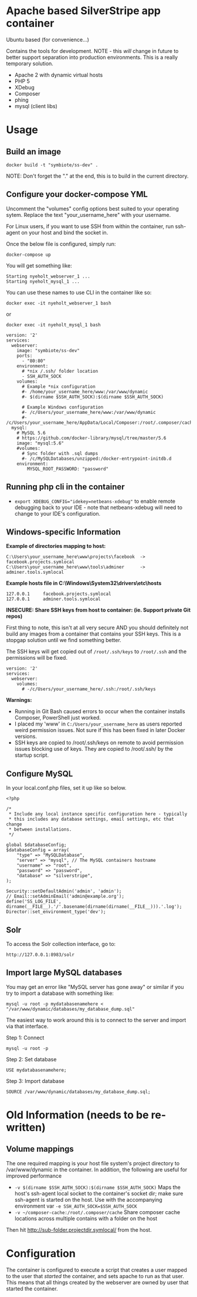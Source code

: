 # Apache based SilverStripe app container

Ubuntu based (for convenience...)

Contains the tools for development. NOTE - this _will_ change in future
to better support separation into production environments. This is a really
temporary solution. 

* Apache 2 with dynamic virtual hosts
* PHP 5
* XDebug
* Composer
* phing
* mysql (client libs)

# Usage

## Build an image

`docker build -t "symbiote/ss-dev" .`

NOTE: Don't forget the "." at the end, this is to build in the current directory.

## Configure your docker-compose YML

Uncomment the "volumes" config options best suited to your operating sytem.
Replace the text "your_username_here" with your username.

For Linux users, if you want to use SSH from within the container, run ssh-agent on your host 
and bind the socket in.

Once the below file is configured, simply run:
```
docker-compose up
```

You will get something like:
```
Starting nyeholt_webserver_1 ...
Starting nyeholt_mysql_1 ...
```

You can use these names to use CLI in the container like so:
```
docker exec -it nyeholt_webserver_1 bash
```
or
```
docker exec -it nyeholt_mysql_1 bash
```

```
version: '2'
services:
  webserver:
    image: "symbiote/ss-dev"
    ports:
      - "80:80"
    environment:
      # *nix /.ssh/ folder location
      - SSH_AUTH_SOCK
    volumes:
      # Example *nix configuration
      #- /home/your_username_here/www:/var/www/dynamic
      #- $(dirname $SSH_AUTH_SOCK):$(dirname $SSH_AUTH_SOCK)

      # Example Windows configuration
      #- /c/Users/your_username_here/www:/var/www/dynamic
      #- /c/Users/your_username_here/AppData/Local/Composer:/root/.composer/cache
  mysql:
    # MySQL 5.6
    # https://github.com/docker-library/mysql/tree/master/5.6
    image: "mysql:5.6"
    #volumes:
      # Sync folder with .sql dumps
      #- /c/MySQLDatabases/unzipped:/docker-entrypoint-initdb.d
    environment:
        MYSQL_ROOT_PASSWORD: "password"
```

## Running php cli in the container

* `export XDEBUG_CONFIG="idekey=netbeans-xdebug"` to enable remote debugging back to your IDE - note that netbeans-xdebug will need to change to your IDE's configuration. 	

## Windows-specific Information


**Example of directories mapping to host:**
```
C:\Users\your_username_here\www\projects\facebook  -> facebook.projects.symlocal
C:\Users\your_username_here\www\tools\adminer      -> adminer.tools.symlocal
```

**Example hosts file in C:\Windows\System32\drivers\etc\hosts**
```
127.0.0.1     facebook.projects.symlocal
127.0.0.1     adminer.tools.symlocal
```

**INSECURE: Share SSH keys from host to container: (ie. Support private Git repos)**

First thing to note, this isn't at all very secure AND you should definitely not build any images from
a container that contains your SSH keys. This is a stopgap solution until we find something better.

The SSH keys will get copied out of `/root/.ssh/keys` to `/root/.ssh` and the permissions will be fixed.

```
version: '2'
services:
  webserver:
    volumes:
      # -/c/Users/your_username_here/.ssh:/root/.ssh/keys
```

**Warnings:**
- Running in Git Bash caused errors to occur when the container installs Composer, PowerShell just worked.
- I placed my 'www' in `C:/Users/your_username_here` as users reported weird permission issues. Not sure if this has been fixed in later Docker versions.
- SSH keys are copied to /root/.ssh/keys on remote to avoid permission issues blocking use of keys. They are copied to /root/.ssh/ by the startup script.

## Configure MySQL

In your local.conf.php files, set it up like so below.

```
<?php

/*
 * Include any local instance specific configuration here - typically
 * this includes any database settings, email settings, etc that change
 * between installations. 
 */

global $databaseConfig;
$databaseConfig = array(
	"type" => "MySQLDatabase",
	"server" => "mysql", // The MySQL containers hostname
	"username" => "root",
	"password" => "password",
	"database" => "silverstripe",
);

Security::setDefaultAdmin('admin', 'admin');
// Email::setAdminEmail('admin@example.org');
define('SS_LOG_FILE', dirname(__FILE__).'/'.basename(dirname(dirname(__FILE__))).'.log');
Director::set_environment_type('dev');
```

## Solr

To access the Solr collection interface, go to:
```
http://127.0.0.1:8983/solr
```

## Import large MySQL databases

You may get an error like "MySQL server has gone away" or similar if you try to import a database with
something like:

```
mysql -u root -p mydatabasenamehere < "/var/www/dynamic/databases/my_database_dump.sql"
```

The easiest way to work around this is to connect to the server and import via that interface.

Step 1: Connect
```
mysql -u root -p
```

Step 2: Set database
```
USE mydatabasenamehere;
```

Step 3: Import database
```
SOURCE /var/www/dynamic/databases/my_database_dump.sql;
```

# Old Information (needs to be re-written)

## Volume mappings

The one required mapping is your host file system's project directory to 
/var/www/dynamic in the container. In addition, the following are useful for
improved performance

* `-v $(dirname $SSH_AUTH_SOCK):$(dirname $SSH_AUTH_SOCK)` Maps the host's 
  ssh-agent local socket to the container's socket dir; make sure ssh-agent is
  started on the host. Use with the accompanying environment var 
  `-e SSH_AUTH_SOCK=$SSH_AUTH_SOCK`
* `-v ~/composer-cache:/root/.composer/cache` Share composer cache locations across
  multiple contains with a folder on the host


Then hit http://sub-folder.projectdir.symlocal/ from the host. 

# Configuration

The container is configured to execute a script that creates a user mapped
to the user that _started_ the container, and sets apache to run as that user. 
This means that all things created by the webserver are owned by user that
started the container. 
